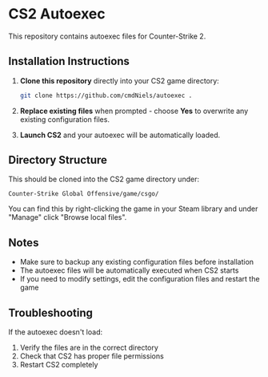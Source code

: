 # CS2 Autoexec

This repository contains autoexec files for Counter-Strike 2.

## Installation Instructions

1. **Clone this repository** directly into your CS2 game directory:
   ```bash
   git clone https://github.com/cmdNiels/autoexec .
   ```

2. **Replace existing files** when prompted - choose **Yes** to overwrite any existing configuration files.

3. **Launch CS2** and your autoexec will be automatically loaded.

## Directory Structure

This should be cloned into the CS2 game directory under:
```
Counter-Strike Global Offensive/game/csgo/
```

You can find this by right-clicking the game in your Steam library and under "Manage" click "Browse local files".

## Notes

- Make sure to backup any existing configuration files before installation
- The autoexec files will be automatically executed when CS2 starts
- If you need to modify settings, edit the configuration files and restart the game

## Troubleshooting

If the autoexec doesn't load:
1. Verify the files are in the correct directory
2. Check that CS2 has proper file permissions
3. Restart CS2 completely
